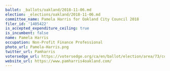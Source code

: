 ```yaml
---
ballot: _ballots/oakland/2018-11-06.md
election: _elections/oakland/2018-11-06.md
committee_name: Pamela Harris for Oakland City Council 2018
filer_id: '1405422'
is_accepted_expenditure_ceiling: true
is_incumbent: false
name: Pamela Harris
occupation: Non-Profit Finance Professional
photo_url: Pamela-Harris.png
twitter_url: Pamharris
votersedge_url: https://votersedge.org/ca/en/ballot/election/area/73/contests/contest/17340/candidate/139756?&county=alameda%20county&election_authority_id=1
website_url: https://www.pamharris4oakland.com/
---
```

